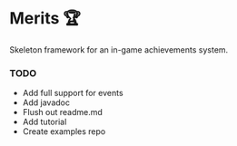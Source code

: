 # Merits :trophy:
Skeleton framework for an in-game achievements system.

### TODO

 - Add full support for events
 - Add javadoc
 - Flush out readme.md
 - Add tutorial
 - Create examples repo